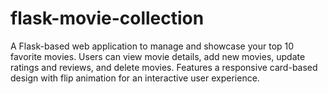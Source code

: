 # flask-movie-collection
A Flask-based web application to manage and showcase your top 10 favorite movies. Users can view movie details, add new movies, update ratings and reviews, and delete movies. Features a responsive card-based design with flip animation for an interactive user experience.
